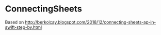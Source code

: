 # ConnectingSheets
Based on http://berkolcay.blogspot.com/2018/12/connecting-sheets-ap-in-swift-step-by.html
